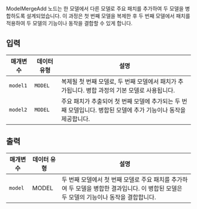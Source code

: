 ModelMergeAdd 노드는 한 모델에서 다른 모델로 주요 패치를 추가하여 두 모델을 병합하도록 설계되었습니다. 이 과정은 첫 번째 모델을 복제한 후 두 번째 모델에서 패치를 적용하여 두 모델의 기능이나 동작을 결합할 수 있게 합니다.

## 입력

| 매개변수 | 데이터 유형 | 설명                                                                                                            |
| -------- | ----------- | --------------------------------------------------------------------------------------------------------------- |
| `model1` | `MODEL`     | 복제될 첫 번째 모델로, 두 번째 모델에서 패치가 추가됩니다. 병합 과정의 기본 모델로 사용됩니다.                  |
| `model2` | `MODEL`     | 주요 패치가 추출되어 첫 번째 모델에 추가되는 두 번째 모델입니다. 병합된 모델에 추가 기능이나 동작을 제공합니다. |

## 출력

| 매개변수 | 데이터 유형 | 설명                                                                                                                                     |
| -------- | ----------- | ---------------------------------------------------------------------------------------------------------------------------------------- |
| `model`  | MODEL       | 두 번째 모델에서 첫 번째 모델로 주요 패치를 추가하여 두 모델을 병합한 결과입니다. 이 병합된 모델은 두 모델의 기능이나 동작을 결합합니다. |
